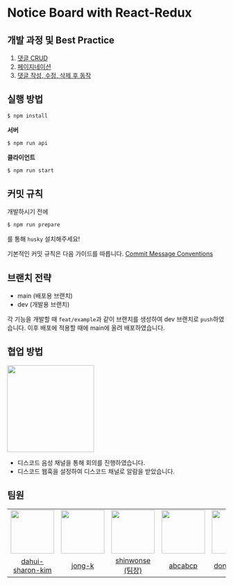 # Notice Board with React-Redux

## 개발 과정 및 Best Practice

1. [댓글 CRUD](https://github.com/wanted-preonboarding-fe-internship-8th/pre-onboarding-8th-4-9/wiki/1.-%EB%8C%93%EA%B8%80-CRUD)
2. [페이지네이션]()
3. [댓글 작성, 수정, 삭제 후 동작](https://github.com/wanted-preonboarding-fe-internship-8th/pre-onboarding-8th-4-9/wiki/%EB%8C%93%EA%B8%80-%EC%9E%91%EC%84%B1,-%EC%88%98%EC%A0%95,-%EC%82%AD%EC%A0%9C-%ED%9B%84-%EB%8F%99%EC%9E%91)

## 실행 방법

```bash
$ npm install
```

**서버**

```bash
$ npm run api
```

**클라이언트**

```bash
$ npm run start
```

## 커밋 규칙

개발하시기 전에

```bash
$ npm run prepare
```

를 통해 `husky` 설치해주세요!

기본적인 커밋 규칙은 다음 가이드를 따릅니다. [Commit Message Conventions](https://gist.github.com/stephenparish/9941e89d80e2bc58a153)

## 브랜치 전략

- main (배포용 브랜치)
- dev (개발용 브랜치)

각 기능을 개발할 때 `feat/example`과 같이 브랜치를 생성하여 dev 브랜치로 `push`하였습니다. 이후 배포에 적용할 때에 main에 올려 배포하였습니다.

## 협업 방법

<div>
  <img src="https://user-images.githubusercontent.com/62709718/208821813-5f880759-64e4-46d4-8d2f-9721d231f4ae.png" width="200px;" />
</div>

- 디스코드 음성 채널을 통해 회의를 진행하였습니다.
- 디스코드 웹훅을 설정하여 디스코드 채널로 알람을 받았습니다.

## 팀원

<table>
  <tr>
    <td align="center">
      <img src="https://user-images.githubusercontent.com/62709718/211858707-046f5b18-b31f-40f1-ae24-6e992612cc5a.png" width="100px;" alt=""/>
    </td>
    <td align="center">
      <img src="https://user-images.githubusercontent.com/62709718/208676156-350f5e57-7568-497a-ba32-cf7f849ef688.png" width="100px;" alt=""/>
    </td>  
    <td align="center">
      <img src="https://user-images.githubusercontent.com/62709718/208676001-b838be17-a6da-4954-8382-7b537a359f2a.png" width="100px;" alt=""/>
    </td>
    <td align="center">
      <img src="https://user-images.githubusercontent.com/62709718/208675953-3dbf10de-ed57-4b9a-9a5a-903dd5b8e708.png" width="100px;" alt=""/>
    </td>
    <td align="center">
      <img src="https://user-images.githubusercontent.com/62709718/208675588-1fc2c6ec-0a10-4496-b7de-39cfbfa5e7ab.png" width="100px;" alt=""/>
    </td>
  </tr>
  <tr>    
    <td align="center">
      <a href="https://github.com/dahui-sharon-kim">
        <div>dahui-sharon-kim</div>
      </a>
    </td>
    <td align="center">
      <a href="https://github.com/jong-k">
        <div>jong-k</div>
      </a>
    </td>   
    <td align="center">
      <a href="https://github.com/shinwonse">
        <div>shinwonse (팀장)</div>
      </a>
    </td>
    <td align="center">
      <a href="https://github.com/abcabcp">
        <div>abcabcp</div>
      </a>
    </td>
    <td align="center">
      <a href="https://github.com/dong53358">
        <div>dong53358</div>
      </a>
    </td>
  </tr>
</table>
